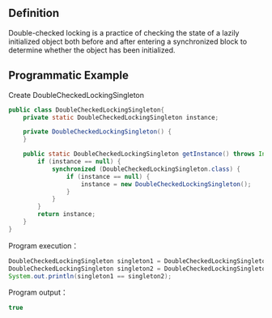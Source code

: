 ## Definition

Double-checked locking is a practice of checking the state of a lazily initialized object both before and after entering a synchronized block to determine whether the object has been initialized.  

## Programmatic Example

Create DoubleCheckedLockingSingleton

```java
public class DoubleCheckedLockingSingleton{
    private static DoubleCheckedLockingSingleton instance;

    private DoubleCheckedLockingSingleton() {
    }

    public static DoubleCheckedLockingSingleton getInstance() throws InterruptedException {
        if (instance == null) {
            synchronized (DoubleCheckedLockingSingleton.class) {
                if (instance == null) {
                    instance = new DoubleCheckedLockingSingleton();
                }
            }
        }
        return instance;
    }
}
```

Program execution：

```java
DoubleCheckedLockingSingleton singleton1 = DoubleCheckedLockingSingleton.getInstance();
DoubleCheckedLockingSingleton singleton2 = DoubleCheckedLockingSingleton.getInstance();
System.out.println(singleton1 == singleton2);
```

Program output：

```java
true
```
